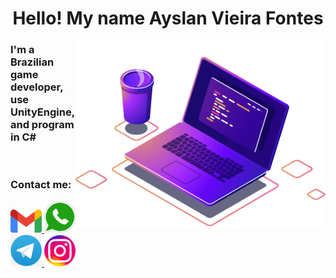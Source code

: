<center>
	<h1> Hello! My name Ayslan Vieira Fontes </h1>
</center>

<img src="https://raw.githubusercontent.com/AyslanSE/AyslanSE/main/master/img/computer-illustration.png" width="400px" align="right" alt="ayslan computer" style="max-width:100%;">
<h3> I'm a Brazilian game developer, use UnityEngine, and program in C# </h3>
<br>
<h3> Contact me: </h3>

<!-- links de contatação -->
<p align="left">
	<a href="https://wa.me/557999864117" alt="Gmail" rel="nofollow"> <!-- Gmail contato -->
		<img src="https://raw.githubusercontent.com/AyslanSE/AyslanSE/main/master/img/mail.png" width="50px" >
	</a>
	<a href="https://wa.me/557999864117" alt="WhatsApp" rel="nofollow"> <!-- Whatsapp contato -->
		<img src="https://raw.githubusercontent.com/AyslanSE/AyslanSE/main/master/img/zap.png" width="50px" >
	</a>
	<a href="https://wa.me/557999864117" alt="Telegram" rel="nofollow"> <!-- Telegram contato -->
		<img src="https://raw.githubusercontent.com/AyslanSE/AyslanSE/main/master/img/tele.png" width="50px" >
	</a>
	<a href="https://wa.me/557999864117" alt="Instagram" rel="nofollow"> <!-- Instagram contato -->
		<img src="https://raw.githubusercontent.com/AyslanSE/AyslanSE/main/master/img/insta.png" width="50px" >
	</a>
</p>